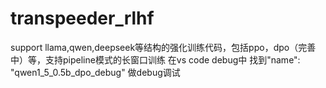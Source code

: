 # transpeeder_rlhf
support llama,qwen,deepseek等结构的强化训练代码，包括ppo，dpo（完善中）等，支持pipeline模式的长窗口训练
在vs code debug中 找到"name": "qwen1_5_0.5b_dpo_debug"  做debug调试

